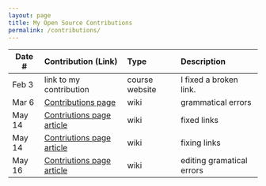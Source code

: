 ```yaml
---
layout: page
title: My Open Source Contributions
permalink: /contributions/
---
```


<!--
Type of the contribution should be "Wikipedia edit", "OpenStreet Map feature", "Documentation", "Course website", "Blog",
"Browser Add-on", etc.

The description should include a brief summary of what you did.

The link should bring us to a public page that shows your contribution. 

Replace the first row with your own contribution. 

-->





| Date #       | Contribution (Link)  | Type  | Description |
|---|:---|:---|:---|
| Feb 3   | link to my contribution    | course website    |   I fixed a broken link.    |
| Mar 6    | [Contributions page](https://en.wikipedia.org/wiki/Special:Contributions/Sagittas)    | wiki    | grammatical errors     |
| May 14    | [Contriutions page](https://en.wikipedia.org/wiki/Special:Contributions/Sagittas) [article](https://en.wikipedia.org/w/index.php?title=Iran_national_futsal_team&oldid=1087843945)   | wiki    | fixed links |
| May 14    | [Contriutions page](https://en.wikipedia.org/wiki/Special:Contributions/Sagittas) [article](https://en.wikipedia.org/wiki/European_Dressage_Championships)   | wiki    | fixing links |
| May 16    | [Contriutions page](https://en.wikipedia.org/wiki/Special:Contributions/Sagittas) [article](https://en.wikipedia.org/wiki/Pulichinthala_Project)   | wiki    | editing gramatical errors |
